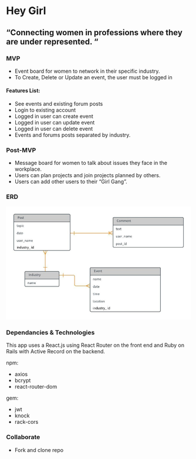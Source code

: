 # Hey Girl
## “Connecting women in professions where they are under represented. “



### MVP

+ Event board for women to network in their specific industry.
+ To Create, Delete or Update an event, the user must be logged in

#### Features List:
+ See events and existing forum posts
+ Login to existing account
+ Logged in user can create event
+ Logged in user can update event
+ Logged in user can delete event
+ Events and forums posts separated by industry.

### Post-MVP
+ Message board for women to talk about issues they face in the workplace.
+ Users can plan projects and join projects planned by others.
+ Users can add other users to their “Girl Gang”.  


### ERD
![alt text](https://github.com/J3SS13/hey-girl/blob/master/readme-resources/erd.jpeg)

### Dependancies & Technologies
This app uses a React.js using React Router on the front end and Ruby on Rails with Active Record on the backend.

npm:
+ axios
+ bcrypt
+ react-router-dom

gem:
+ jwt
+ knock
+ rack-cors

### Collaborate
+ Fork and clone repo
